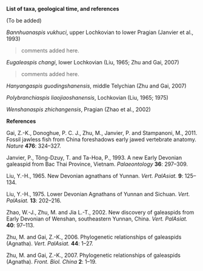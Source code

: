 **List of taxa, geological time, and references**

(To be added)

*Bannhuanaspis vukhuci*, upper Lochkovian to lower Pragian (Janvier et al., 1993)

> comments added here.

*Eugaleaspis changi*, lower Lochkovian (Liu, 1965; Zhu and Gai, 2007)

> comments added here.

*Hanyangaspis guodingshanensis*, middle Telychian (Zhu and Gai, 2007)

*Polybranchiaspis liaojiaoshanensis*, Lochkovian (Liu, 1965; 1975)

*Wenshanaspis zhichangensis*, Pragian (Zhao et al., 2002)

**References**

Gai, Z.-K., Donoghue, P. C. J., Zhu, M., Janvier, P. and Stampanoni, M., 2011. Fossil jawless fish from China foreshadows early jawed vertebrate anatomy. *Nature* **476**: 324–327.

Janvier, P., Tông-Dzuy, T. and Ta-Hoa, P., 1993. A new Early Devonian galeaspid from Bac Thai Province, Vietnam. *Palaeontology* **36**: 297–309.

Liu, Y.-H., 1965. New Devonian agnathans of Yunnan. *Vert. PalAsiat.* **9**: 125–134.

Liu, Y.-H., 1975. Lower Devonian Agnathans of Yunnan and Sichuan. *Vert. PalAsiat.* **13**: 202–216.

Zhao, W.-J., Zhu, M. and Jia L.-T., 2002. New discovery of galeaspids from Early Devonian of Wenshan, southeastern Yunnan, China. *Vert. PalAsiat.* **40**: 97–113.

Zhu, M. and Gai, Z.-K., 2006. Phylogenetic relationships of galeaspids (Agnatha). *Vert. PalAsiat.* **44**: 1–27.

Zhu, M. and Gai, Z.-K., 2007. Phylogenetic relationships of galeaspids (Agnatha). *Front. Biol. China* **2**: 1–19.
